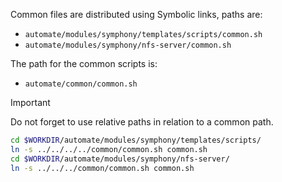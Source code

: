 Common files are distributed using Symbolic links, paths are:

- `automate/modules/symphony/templates/scripts/common.sh`
- `automate/modules/symphony/nfs-server/common.sh`

The path for the common scripts is:

- `automate/common/common.sh`

> [!IMPORTANT]  
> Do not forget to use relative paths in relation to a common path.

```sh
cd $WORKDIR/automate/modules/symphony/templates/scripts/
ln -s ../../../../common/common.sh common.sh
cd $WORKDIR/automate/modules/symphony/nfs-server/
ln -s ../../../common/common.sh common.sh
```